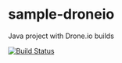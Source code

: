# sample-droneio
Java project with Drone.io builds

[![Build Status](https://drone.io/github.com/shionit/sample-droneio/status.png)](https://drone.io/github.com/shionit/sample-droneio/latest)

